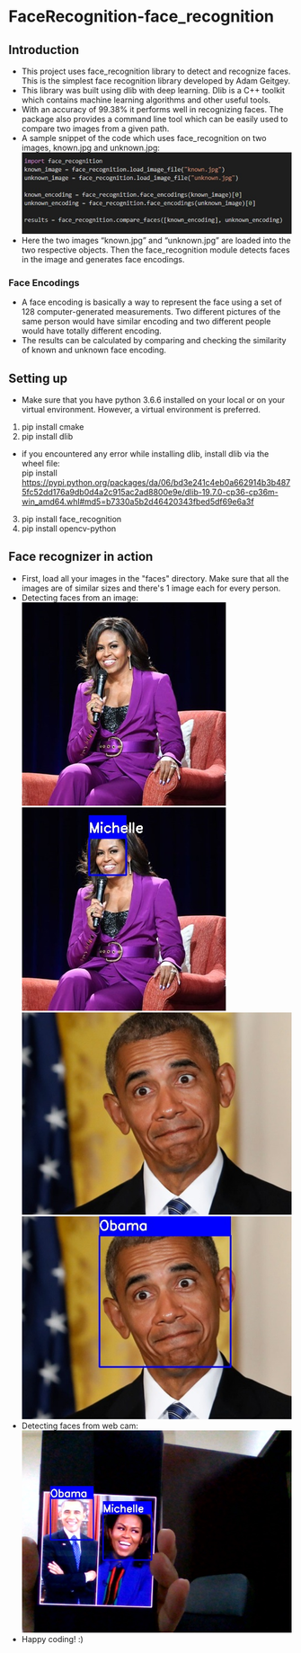 # FaceRecognition-face_recognition
## Introduction
  - This project uses face_recognition library to detect and recognize faces. This is the simplest face recognition library developed by Adam Geitgey. 
  - This library was built using dlib with deep learning. Dlib is a C++ toolkit which contains machine learning algorithms and other useful tools. 
  - With an accuracy of 99.38% it performs well in recognizing faces. The package also provides a command line tool which can be easily used to compare two images from a given path.
  -  A sample snippet of the code which uses face_recognition on two images, known.jpg and unknown.jpg:
    ![](GitHubImages/sample_code.jpg)
  - Here the two images “known.jpg” and “unknown.jpg” are loaded into the two respective objects. Then the face_recognition module detects faces in the image and generates face    encodings. 
  ### Face Encodings
  - A face encoding is basically a way to represent the face using a set of 128 computer-generated measurements. Two different pictures of the same person would have similar encoding and two different people would have totally different encoding.
  - The results can be calculated by comparing and checking the similarity of known and unknown face encoding. 
## Setting up  
  - Make sure that you have python 3.6.6 installed on your local or on your virtual environment. However, a virtual environment is preferred.
  1.	pip install cmake
  2.	pip install dlib
  - if you encountered any error while installing dlib, install dlib via the wheel file:\
  pip install https://pypi.python.org/packages/da/06/bd3e241c4eb0a662914b3b4875fc52dd176a9db0d4a2c915ac2ad8800e9e/dlib-19.7.0-cp36-cp36m-win_amd64.whl#md5=b7330a5b2d46420343fbed5df69e6a3f
  3.	pip install face_recognition
  4.  pip install opencv-python
## Face recognizer in action
  - First, load all your images in the "faces" directory. Make sure that all the images are of similar sizes and there's 1 image each for every person.
  - Detecting faces from an image:\
  ![](GitHubImages/unknown_image1.jpg)
  ![](GitHubImages/face_recog1.jpg)
  ![](GitHubImages/unknown_image2.jpg)
  ![](GitHubImages/face_recog2.jpg)
  - Detecting faces from web cam:\
  ![](GitHubImages/facerecog.jpg)
  - Happy coding! :)

